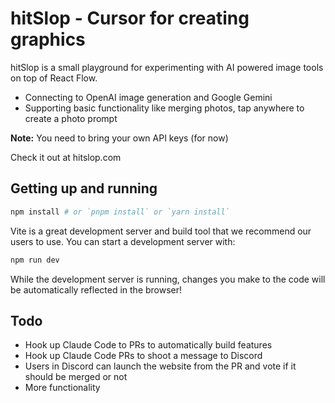 # hitSlop - Cursor for creating graphics

hitSlop is a small playground for experimenting with AI powered image tools on
top of React Flow.

* Connecting to OpenAI image generation and Google Gemini
* Supporting basic functionality like merging photos, tap anywhere to create a photo prompt

**Note:** You need to bring your own API keys (for now)


Check it out at hitslop.com

## Getting up and running

```bash
npm install # or `pnpm install` or `yarn install`
```

Vite is a great development server and build tool that we recommend our users to
use. You can start a development server with:

```bash
npm run dev
```

While the development server is running, changes you make to the code will be
automatically reflected in the browser!

## Todo

* Hook up Claude Code to PRs to automatically build features
* Hook up Claude Code PRs to shoot a message to Discord
* Users in Discord can launch the website from the PR and vote if it should be merged or not
* More functionality

